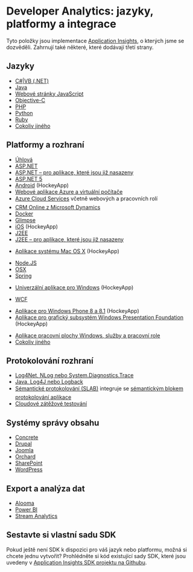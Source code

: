 <properties
    pageTitle="Application Insights: jazyky, platformy a integrace | Microsoft Azure"
    description="Jazyky, platformy a integrace, které jsou k dispozici pro službu Application Insights"
    services="application-insights"
    documentationCenter=""
    authors="OlegAnaniev-MSFT"
    manager="douge"/>

<tags
    ms.service="application-insights"
    ms.workload="tbd"
    ms.tgt_pltfrm="ibiza"
    ms.devlang="na"
    ms.topic="get-started-article"
    ms.date="09/01/2016"
    ms.author="awills"/>

# Developer Analytics: jazyky, platformy a integrace

Tyto položky jsou implementace [Application Insights](app-insights-overview.md), o kterých jsme se dozvěděli. Zahrnují také některé, které dodávají třetí strany.

## Jazyky

+ [C#|VB (.NET)](app-insights-asp-net.md)
+ [Java](app-insights-java-get-started.md)
+ [Webové stránky JavaScript](app-insights-web-track-usage.md)
+ [Objective-C](https://github.com/Microsoft/ApplicationInsights-iOS)
+ [PHP](https://github.com/Microsoft/ApplicationInsights-PHP)
+ [Python](https://pypi.python.org/pypi/applicationinsights/0.1.0)
+ [Ruby](https://rubygems.org/gems/application_insights)
+ [Cokoliv jiného](#projects)

## Platformy a rozhraní

+ [Úhlová](https://www.npmjs.com/package/angular-applicationinsights)
+ [ASP.NET](app-insights-asp-net.md)
+ [ASP.NET – pro aplikace, které jsou již nasazeny](app-insights-monitor-performance-live-website-now.md)
+ [ASP.NET 5](app-insights-asp-net-core.md)
+ [Android](https://github.com/Microsoft/ApplicationInsights-Android) (HockeyApp)
+ [Webové aplikace Azure a virtuální počítače](app-insights-azure-web-apps.md)
+ [Azure Cloud Services](app-insights-cloudservices.md)&#151; včetně webových a pracovních rolí
+ [CRM Online z Microsoft Dynamics](app-insights-sample-mscrm.md)
+ [Docker](app-insights-docker.md)
+ [Glimpse](https://azure.microsoft.com/blog/glimpse-application-insights/)
+ [iOS](https://github.com/Microsoft/ApplicationInsights-iOS) (HockeyApp)
+ [J2EE](app-insights-java-get-started.md)
+ [J2EE – pro aplikace, které jsou již nasazeny](app-insights-java-live.md)
* [Aplikace systému Mac OS X](https://support.hockeyapp.net/kb/client-integration-ios-mac-os-x-tvos/hockeyapp-for-mac-os-x) (HockeyApp)
+ [Node.JS](https://www.npmjs.com/package/applicationinsights)
+ [OSX](https://github.com/Microsoft/ApplicationInsights-OSX)
+ [Spring](http://joe.blog.freemansoft.com/2015/12/enabling-microsoft-application-insight.html)
* [Univerzální aplikace pro Windows](https://support.hockeyapp.net/kb/client-integration-windows-and-windows-phone/how-to-create-an-app-for-uwp) (HockeyApp)
+ [WCF](https://github.com/Microsoft/ApplicationInsights-SDK-Labs/blob/master/WCF/readme.md)
* [Aplikace pro Windows Phone 8 a 8.1](https://support.hockeyapp.net/kb/client-integration-windows-and-windows-phone/hockeyapp-for-windows-phone-silverlight-apps-80-and-81) (HockeyApp)
* [Aplikace pro grafický subsystém Windows Presentation Foundation](https://support.hockeyapp.net/kb/client-integration-windows-and-windows-phone/hockeyapp-for-windows-wpf-apps) (HockeyApp)
+ [Aplikace pracovní plochy Windows, služby a pracovní role](app-insights-windows-desktop.md)
+ [Cokoliv jiného](#projects)


## Protokolování rozhraní

+   [Log4Net, NLog nebo System.Diagnostics.Trace](app-insights-diagnostic-search.md)
+   [Java, Log4J nebo Logback](app-insights-java-trace-logs.md)
+   [Sémantické protokolování (SLAB)](https://github.com/fidmor89/SLAB_AppInsights)&#151; integruje se [sémantickým blokem protokolování aplikace](https://msdn.microsoft.com/library/dn440729.aspx)
+   [Cloudové zátěžové testování](http://blogs.msdn.com/b/visualstudioalm/archive/2015/07/30/getting-application-insights-counters-with-cloud-based-load-testing.aspx)


## Systémy správy obsahu

+ [Concrete](https://github.com/fidmor89/appInsights-Concrete)
+ [Drupal](https://github.com/fidmor89/AppInsights-Drupal)
+ [Joomla](https://github.com/fidmor89/AppInsights-Joomla)
+ [Orchard](https://orchardazureappinsights.codeplex.com) 
+ [SharePoint](app-insights-sharepoint.md)
+ [WordPress](https://wordpress.org/plugins/application-insights/)

## Export a analýza dat

+ [Alooma](https://www.alooma.com/blog/application-insights-amazon-redshift)
+ [Power BI](http://blogs.msdn.com/b/powerbi/archive/2015/11/04/explore-your-application-insights-data-with-power-bi.aspx)
+ [Stream Analytics](app-insights-export-power-bi.md)

## <a name="projects"></a> Sestavte si vlastní sadu SDK

Pokud ještě není SDK k dispozici pro váš jazyk nebo platformu, možná si chcete jednu vytvořit? Prohlédněte si kód existující sady SDK, které jsou uvedeny v [Application Insights SDK projektu na Githubu](https://github.com/Microsoft/AppInsights-Home).




<!--HONumber=sep16_HO2-->


